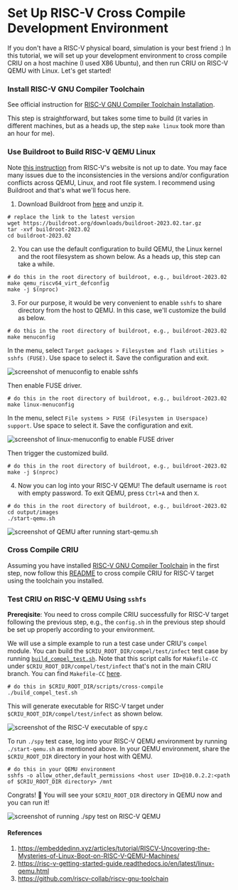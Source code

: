 # Set Up RISC-V Cross Compile Development Environment

If you don't have a RISC-V physical board, simulation is your best friend :) In this tutorial, we will set up your development environment to cross compile CRIU on a host machine (I used X86 Ubuntu), and then run CRIU on RISC-V QEMU with Linux. Let's get started!

### Install RISC-V GNU Compiler Toolchain

See official instruction for [RISC-V GNU Compiler Toolchain Installation](https://github.com/riscv-collab/riscv-gnu-toolchain).

This step is straightforward, but takes some time to build (it varies in different machines, but as a heads up, the step `make linux` took more than an hour for me). 

### Use Buildroot to Build RISC-V QEMU Linux

Note [this instruction](https://risc-v-getting-started-guide.readthedocs.io/en/latest/linux-qemu.html) from RISC-V's website is not up to date. You may face many issues due to the inconsistencies in the versions and/or configuration conflicts across QEMU, Linux, and root file system. I recommend using Buildroot and that's what we'll focus here.

1. Download Buildroot from [here](https://buildroot.org/download.html) and unzip it.
```shell
# replace the link to the latest version
wget https://buildroot.org/downloads/buildroot-2023.02.tar.gz
tar -xvf buildroot-2023.02
cd buildroot-2023.02
```

2. You can use the default configuration to build QEMU, the Linux kernel and the root filesystem as shown below. As a heads up, this step can take a while.

```shell
# do this in the root directory of buildroot, e.g., buildroot-2023.02
make qemu_riscv64_virt_defconfig
make -j $(nproc)
```

3. For our purpose, it would be very convenient to enable `sshfs` to share directory from the host to QEMU. In this case, we'll customize the build as below.

```shell
# do this in the root directory of buildroot, e.g., buildroot-2023.02
make menuconfig
```

In the menu, select `Target packages > Filesystem and flash utilities > sshfs (FUSE)`. Use space to select it. Save the configuration and exit.

![screenshot of menuconfig to enable sshfs](sshfs.png)

Then enable FUSE driver.
```shell
# do this in the root directory of buildroot, e.g., buildroot-2023.02
make linux-menuconfig
```

In the menu, select `File systems > FUSE (Filesystem in Userspace) support`. Use space to select it. Save the configuration and exit.

![screenshot of linux-menuconfig to enable FUSE driver](FUSE.png)

Then trigger the customized build.

```shell
# do this in the root directory of buildroot, e.g., buildroot-2023.02
make -j $(nproc)
```


4. Now you can log into your RISC-V QEMU! The default username is `root` with empty password. To exit QEMU, press `Ctrl+A` and then `X`.


```shell
# do this in the root directory of buildroot, e.g., buildroot-2023.02
cd output/images
./start-qemu.sh
```

![screenshot of QEMU after running start-qemu.sh](qemu.png)

### Cross Compile CRIU

Assuming you have installed [RISC-V GNU Compiler Toolchain](https://github.com/riscv-collab/riscv-gnu-toolchain) in the first step, now follow this [README](https://github.com/felicitia/criu/blob/riscv64-CC/scripts/cross-compile/README.md) to cross compile CRIU for RISC-V target using the toolchain you installed.

### Test CRIU on RISC-V QEMU Using `sshfs`

**Prereqisite**: You need to cross compile CRIU successfully for RISC-V target following the previous step, e.g., the `config.sh` in the previous step should be set up properly according to your environment.

We will use a simple example to run a test case under CRIU's `compel` module. You can build the `$CRIU_ROOT_DIR/compel/test/infect` test case by running [`build_compel_test.sh`](https://github.com/felicitia/criu/blob/riscv64-CC/scripts/cross-compile/build_compel_test.sh). Note that this script calls for `Makefile-CC` under `$CRIU_ROOT_DIR/compel/test/infect` that's not in the main CRIU branch. You can find `Makefile-CC` [here](https://github.com/felicitia/criu/blob/riscv64-CC/compel/test/infect/Makefile-CC).

```shell
# do this in $CRIU_ROOT_DIR/scripts/cross-compile
./build_compel_test.sh
```

This will generate executable for RISC-V target under `$CRIU_ROOT_DIR/compel/test/infect` as shown below.

![screenshot of the RISC-V executable of `spy.c`](spy.png)

To run `./spy` test case, log into your RISC-V QEMU environment by running `./start-qemu.sh` as mentioned above. In your QEMU environment, share the `$CRIU_ROOT_DIR` directory in your host with QEMU.

```shell
# do this in your QEMU environment
sshfs -o allow_other,default_permissions <host user ID>@10.0.2.2:<path of $CRIU_ROOT_DIR directory> /mnt
```

Congrats! 🥳 You will see your `$CRIU_ROOT_DIR` directory in QEMU now and you can run it!

![screenshot of running ./spy test on RISC-V QEMU](run-spy.png)

#### References
1. https://embeddedinn.xyz/articles/tutorial/RISCV-Uncovering-the-Mysteries-of-Linux-Boot-on-RISC-V-QEMU-Machines/
2. https://risc-v-getting-started-guide.readthedocs.io/en/latest/linux-qemu.html
3. https://github.com/riscv-collab/riscv-gnu-toolchain
